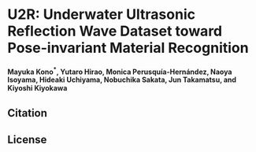 # U2R: Underwater Ultrasonic Reflection Wave Dataset toward Pose-invariant Material Recognition
#### Mayuka Kono<sup>*</sup>, Yutaro Hirao, Monica Perusquía-Hernández, Naoya Isoyama, Hideaki Uchiyama, Nobuchika Sakata, Jun Takamatsu, and Kiyoshi Kiyokawa
## Citation
## License
